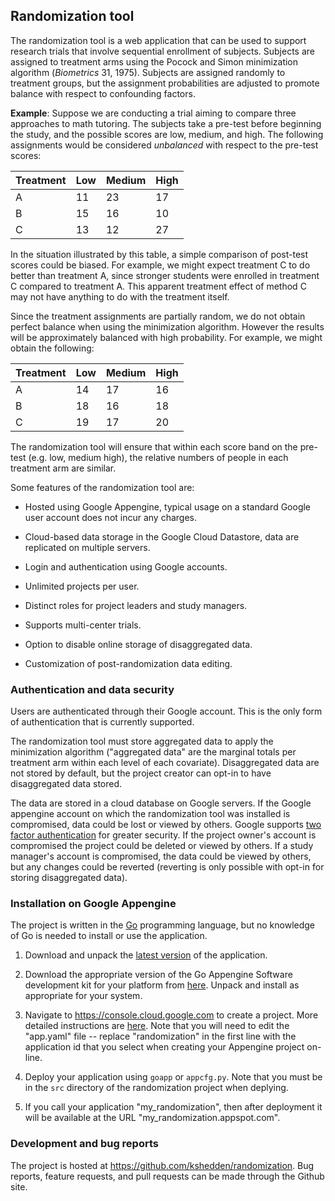 ## Randomization tool

The randomization tool is a web application that can be used to
support research trials that involve sequential enrollment of
subjects.  Subjects are assigned to treatment arms using the Pocock
and Simon minimization algorithm (<em>Biometrics</em> 31, 1975).
Subjects are assigned randomly to treatment groups, but the assignment
probabilities are adjusted to promote balance with respect to
confounding factors.

__Example__: Suppose we are conducting a trial aiming to compare three
approaches to math tutoring.  The subjects take a pre-test before
beginning the study, and the possible scores are low, medium, and
high.  The following assignments would be considered *unbalanced* with
respect to the pre-test scores:

| Treatment | Low   | Medium | High |
|-----------|-------|--------|------|
| A         |  11   | 23     |  17  |
| B         |  15   | 16     |  10  |
| C         |  13   | 12     |  27  |

In the situation illustrated by this table, a simple comparison of
post-test scores could be biased.  For example, we might expect
treatment C to do better than treatment A, since stronger students
were enrolled in treatment C compared to treatment A.  This apparent
treatment effect of method C may not have anything to do with the
treatment itself.

Since the treatment assignments are partially random, we do not obtain
perfect balance when using the minimization algorithm.  However the
results will be approximately balanced with high probability.  For
example, we might obtain the following:

| Treatment | Low   | Medium | High |
|-----------|-------|--------|------|
| A         |  14   | 17     |  16  |
| B         |  18   | 16     |  18  |
| C         |  19   | 17     |  20  |


The randomization tool will ensure that within
each score band on the pre-test (e.g. low, medium high), the relative
numbers of people in each treatment arm are similar.

Some features of the randomization tool are:

* Hosted using Google Appengine, typical usage on a standard Google
  user account does not incur any charges.

* Cloud-based data storage in the Google Cloud Datastore, data are
  replicated on multiple servers.

* Login and authentication using Google accounts.

* Unlimited projects per user.

* Distinct roles for project leaders and study managers.

* Supports multi-center trials.

* Option to disable online storage of disaggregated data.

* Customization of post-randomization data editing.


### Authentication and data security

Users are authenticated through their Google account.  This is the
only form of authentication that is currently supported.

The randomization tool must store aggregated data to apply the
minimization algorithm ("aggregated data" are the marginal totals per
treatment arm within each level of each covariate).  Disaggregated
data are not stored by default, but the project creator can opt-in to
have disaggregated data stored.

The data are stored in a cloud database on Google servers.  If the
Google appengine account on which the randomization tool was installed
is compromised, data could be lost or viewed by others.  Google
supports [two factor
authentication](https://www.google.com/landing/2step/) for greater
security.  If the project owner's account is compromised the project
could be deleted or viewed by others.  If a study manager's account is
compromised, the data could be viewed by others, but any changes could
be reverted (reverting is only possible with opt-in for storing
disaggregated data).

### Installation on Google Appengine

The project is written in the [Go](golang.org) programming language,
but no knowledge of Go is needed to install or use the application.

1. Download and unpack the [latest
version](https://github.com/kshedden/randomization/archive/master.zip)
of the application.

2. Download the appropriate version of the Go Appengine Software
development kit for your platform from
[here](https://cloud.google.com/appengine/downloads#Google_App_Engine_SDK_for_Go).
Unpack and install as appropriate for your system.

3. Navigate to https://console.cloud.google.com to create a project.
More detailed instructions are
[here](https://cloud.google.com/appengine/docs/go/gettingstarted/uploading).
Note that you will need to edit the "app.yaml" file -- replace
"randomization" in the first line with the application id that you
select when creating your Appengine project on-line.

4. Deploy your application using `goapp` or `appcfg.py`.  Note that
you must be in the `src` directory of the randomization project when
deplying.

5. If you call your application "my_randomization", then after
deployment it will be available at the URL
"my_randomization.appspot.com".

### Development and bug reports

The project is hosted at https://github.com/kshedden/randomization.
Bug reports, feature requests, and pull requests can be made through
the Github site.